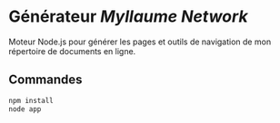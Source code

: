 # Générateur *Myllaume Network*

Moteur Node.js pour générer les pages et outils de navigation de mon répertoire de documents en ligne.

## Commandes

```bash
npm install
node app
```